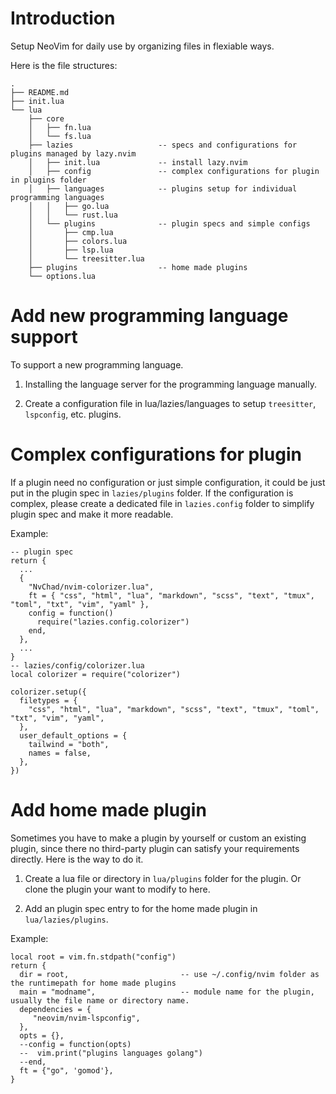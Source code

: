 # Introduction

Setup NeoVim for daily use by organizing files in flexiable ways.


Here is the file structures:

```
.
├── README.md
├── init.lua
└── lua
    ├── core
    │   ├── fn.lua
    │   └── fs.lua
    ├── lazies                   -- specs and configurations for plugins managed by lazy.nvim
    │   ├── init.lua             -- install lazy.nvim
    │   ├── config               -- complex configurations for plugin in plugins folder 
    │   ├── languages            -- plugins setup for individual programming languages 
    │   │   ├── go.lua
    │   │   └── rust.lua
    │   └── plugins              -- plugin specs and simple configs
    │       ├── cmp.lua
    │       ├── colors.lua
    │       ├── lsp.lua          
    │       └── treesitter.lua
    ├── plugins                  -- home made plugins
    └── options.lua
```

# Add new programming language support
To support a new programming language.

1. Installing the language server for the programming language manually.

2. Create a configuration file in lua/lazies/languages to setup `treesitter`, `lspconfig`, etc. plugins.

# Complex configurations for plugin

If a plugin need no configuration or just simple configuration, it could be just put in the plugin spec in
`lazies/plugins` folder. If the configuration is complex, please create a dedicated file in `lazies.config` folder to
simplify plugin spec and make it more readable.

Example:

```
-- plugin spec
return {
  ...
  {
    "NvChad/nvim-colorizer.lua",
    ft = { "css", "html", "lua", "markdown", "scss", "text", "tmux", "toml", "txt", "vim", "yaml" },
    config = function()
      require("lazies.config.colorizer")
    end,
  },
  ...
}
-- lazies/config/colorizer.lua
local colorizer = require("colorizer")

colorizer.setup({
  filetypes = {
    "css", "html", "lua", "markdown", "scss", "text", "tmux", "toml", "txt", "vim", "yaml",
  },
  user_default_options = {
    tailwind = "both",
    names = false,
  },
})
```

# Add home made plugin

Sometimes you have to make a plugin by yourself or custom an existing plugin, since there no third-party plugin can satisfy your requirements directly.
Here is the way to do it.

1. Create a lua file or directory in `lua/plugins` folder for the plugin. Or clone the plugin your want to modify to
   here.

2. Add an plugin spec entry to for the home made plugin in `lua/lazies/plugins`.

Example:

```
local root = vim.fn.stdpath("config")
return {
  dir = root,                         -- use ~/.config/nvim folder as the runtimepath for home made plugins
  main = "modname",                   -- module name for the plugin, usually the file name or directory name.
  dependencies = {
	 "neovim/nvim-lspconfig",
  },
  opts = {},
  --config = function(opts)
  --  vim.print("plugins languages golang")
  --end,
  ft = {"go", 'gomod'},
}
```

